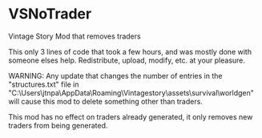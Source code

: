# VSNoTrader
Vintage Story Mod that removes traders

This only 3 lines of code that took a few hours, and was mostly done with someone elses help.  Redistribute, upload, modify, etc. at your pleasure.

WARNING:   Any update that changes the number of entries in the "structures.txt" file in "C:\Users\jtnpa\AppData\Roaming\Vintagestory\assets\survival\worldgen" will cause this mod to delete something other than traders.

This mod has no effect on traders already generated, it only removes new traders from being generated.
